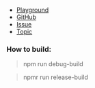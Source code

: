 - [Playground](https://plnkr.co/edit/eKPfohFnoKQUwyos?preview)
- [GitHub](https://github.com/8Observer8/using-phaser3-with-requirejs-typescript)
- [Issue](https://github.com/photonstorm/phaser/issues/5205)
- [Topic](https://phaser.discourse.group/t/using-phaser-3-with-typescript-requirejs-library-and-amd-module-system/6845)

### How to build:

> npm run debug-build

> npmr run release-build